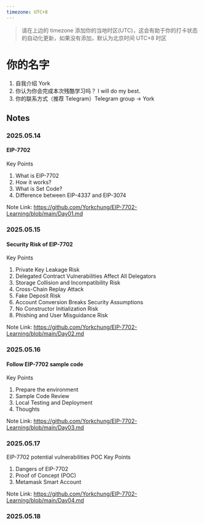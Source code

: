 ```yaml
---
timezone: UTC+8
---
```


> 请在上边的 timezone 添加你的当地时区(UTC)，这会有助于你的打卡状态的自动化更新，如果没有添加，默认为北京时间 UTC+8 时区


# 你的名字

1. 自我介绍 York
2. 你认为你会完成本次残酷学习吗？ I will do my best.
3. 你的联系方式（推荐 Telegram）Telegram group -> York

## Notes

<!-- Content_START -->

### 2025.05.14
#### EIP-7702
Key Points
1. What is EIP-7702
2. How it works?
3. What is Set Code?
4. Difference between EIP-4337 and EIP-3074

Note Link: https://github.com/Yorkchung/EIP-7702-Learning/blob/main/Day01.md

### 2025.05.15
#### Security Risk of EIP-7702
Key Points
1. Private Key Leakage Risk
2. Delegated Contract Vulnerabilities Affect All Delegators
3. Storage Collision and Incompatibility Risk
4. Cross-Chain Replay Attack
5. Fake Deposit Risk
6. Account Conversion Breaks Security Assumptions
7. No Constructor Initialization Risk
8. Phishing and User Misguidance Risk

Note Link: https://github.com/Yorkchung/EIP-7702-Learning/blob/main/Day02.md


### 2025.05.16
#### Follow EIP-7702 sample code
Key Points
1. Prepare the environment
2. Sample Code Review
3. Local Testing and Deployment
4. Thoughts

Note Link: https://github.com/Yorkchung/EIP-7702-Learning/blob/main/Day03.md

### 2025.05.17
EIP-7702 potential vulnerabilities POC
Key Points
1. Dangers of EIP-7702
2. Proof of Concept (POC)
3. Metamask Smart Account

Note Link: https://github.com/Yorkchung/EIP-7702-Learning/blob/main/Day04.md

### 2025.05.18





<!-- Content_END -->
